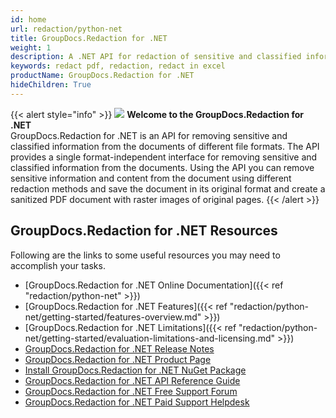 ```yaml
---
id: home
url: redaction/python-net
title: GroupDocs.Redaction for .NET
weight: 1
description: A .NET API for redaction of sensitive and classified information from the documents. You can redact in adobe pdf, redact in excel or in many of different file formats using c#
keywords: redact pdf, redaction, redact in excel
productName: GroupDocs.Redaction for .NET
hideChildren: True
---
```

{{< alert style="info" >}}
![](/redaction/net/images/home.png) **Welcome to the GroupDocs.Redaction for .NET**  
GroupDocs.Redaction for .NET is an API for removing sensitive and classified information from the documents of different file formats. The API provides a single format-independent interface for removing sensitive and classified information from the documents. Using the API you can remove sensitive information and content from the document using different redaction methods and save the document in its original format and create a sanitized PDF document with raster images of original pages.
{{< /alert >}}

## GroupDocs.Redaction for .NET Resources
Following are the links to some useful resources you may need to accomplish your tasks.
*   [GroupDocs.Redaction for .NET Online Documentation]({{< ref "redaction/python-net" >}})
*   [GroupDocs.Redaction for .NET Features]({{< ref "redaction/python-net/getting-started/features-overview.md" >}})
*   [GroupDocs.Redaction for .NET Limitations]({{< ref "redaction/python-net/getting-started/evaluation-limitations-and-licensing.md" >}})
*   [GroupDocs.Redaction for .NET Release Notes](https://releases.groupdocs.com/redaction/python-net/release-notes/)
*   [GroupDocs.Redaction for .NET Product Page](https://products.groupdocs.com/redaction/python-net)
*   [Install GroupDocs.Redaction for .NET NuGet Package](https://www.nuget.org/packages/GroupDocs.Redaction/)
*   [GroupDocs.Redaction for .NET API Reference Guide](https://reference.groupdocs.com/python-net/redaction)
*   [GroupDocs.Redaction for .NET Free Support Forum](https://forum.groupdocs.com/c/redaction)
*   [GroupDocs.Redaction for .NET Paid Support Helpdesk](https://helpdesk.groupdocs.com/)
